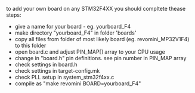 to add your own board on any STM32F4XX you should compltete thease steps:


 *  give a name for your board - eg. yourboard_F4
 *  make directory  "yourboard_F4" in folder 'boards'
 *  copy all files from folder of most likely board (eg. revomini_MP32V1F4) to this folder
 *  open board.c and adjust PIN_MAP[] array to your CPU usage
 *  change in "board.h" pin definitions. see pin number in PIN_MAP array
 *  check settings in board.h
 *  check settings in target-config.mk
 *  check PLL setup in system_stm32f4xx.c
 *  compile as "make revomini BOARD=yourboard_F4"
 
 